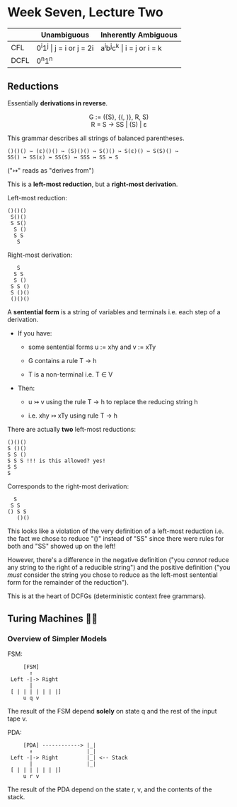 # Week Seven, Lecture Two

|      | Unambiguous                                   | Inherently Ambiguous                                      |
| ---- | --------------------------------------------- | --------------------------------------------------------- |
| CFL  | 0<sup>i</sup>1<sup>j</sup> \| j = i or j = 2i | a<sup>i</sup>b<sup>j</sup>c<sup>k</sup> \| i = j or i = k |
| DCFL | 0<sup>n</sup>1<sup>n</sup>                    |                                                           |

## Reductions

Essentially **derivations in reverse**.

<div align='center'>
G := ({S}, {(, )}, R, S)
<br>
R = S → SS | (S) | ε
</div>

This grammar describes all strings of balanced parentheses.

```
()()() ↣ (ε)()() ↣ (S)()() ↣ S()() ↣ S(ε)() ↣ S(S)() ↣
SS() ↣ SS(ε) ↣ SS(S) ↣ SSS ↣ SS ↣ S
```

("↣" reads as "derives from")

This is a **left-most reduction**, but a **right-most derivation**.

Left-most reduction:

```
()()()
 S()()
 S S()
  S ()
  S S
   S
```

Right-most derivation:

```
   S
  S S
  S ()
 S S ()
 S ()()
 ()()()
```



A **sentential form** is a string of variables and terminals i.e. each step of a derivation.

- If you have:
  
  - some sentential forms u := xhy and v := xTy
  
  - G contains a rule T → h
  
  - T is a non-terminal i.e. T ∈ V

- Then:
  
  - u ↣ v using the rule T → h to replace the reducing string h
  
  - i.e. xhy ↣ xTy using rule T → h



There are actually **two** left-most reductions:

```
()()()
S ()()
S S ()
S S S !!! is this allowed? yes!
S S
S
```

Corresponds to the right-most derivation:

```
  S
 S S
() S S
   ()()
```

This looks like a violation of the very definition of a left-most reduction i.e. the fact we chose to reduce "()" instead of "SS" since there were rules for both and "SS" showed up on the left!

However, there's a difference in the negative definition ("you *cannot* reduce any string to the right of a reducible string") and the positive definition ("you *must* consider the string you chose to reduce as the left-most sentential form for the remainder of the reduction").

This is at the heart of DCFGs (deterministic context free grammars).

## Turing Machines 🤖🧠

### Overview of Simpler Models

FSM:

```
     [FSM]
       ↑
 Left -|-> Right
       |
 [ | | | | | | |]
     u q v
```

The result of the FSM depend **solely** on state q and the rest of the input tape v.

PDA:

```
     [PDA] ------------> |_|
       ↑                 |_|
 Left -|-> Right         |_| <-- Stack
       |                 |_|
 [ | | | | | | |]
     u r v
```

The result of the PDA depend on the state r, v, and the contents of the stack.
